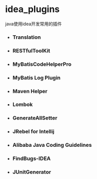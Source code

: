 # idea_plugins
java使用idea开发常用的插件

- ### Translation


- ### RESTfulToolKit


- ### MyBatisCodeHelperPro


- ### MyBatis Log Plugin


- ### Maven Helper


- ### Lombok


- ### GenerateAllSetter

- ### JRebel for Intellij

- ### Alibaba Java Coding Guidelines

- ### FindBugs-IDEA

- ### JUnitGenerator 